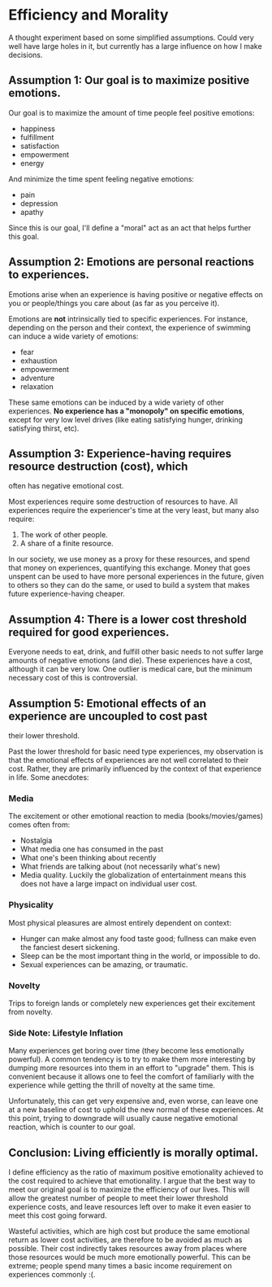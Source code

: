 # Efficiency and Morality

A thought experiment based on some simplified assumptions. Could very well have
large holes in it, but currently has a large influence on how I make decisions.

## Assumption 1: Our goal is to maximize positive emotions.

Our goal is to maximize the amount of time people feel positive emotions:

 - happiness
 - fulfillment
 - satisfaction
 - empowerment
 - energy

And minimize the time spent feeling negative emotions:

 - pain
 - depression
 - apathy

Since this is our goal, I'll define a "moral" act as an act that helps further
this goal.


## Assumption 2: Emotions are personal reactions to experiences.

Emotions arise when an experience is having positive or negative effects on
you or people/things you care about (as far as you perceive it). 

Emotions are **not** intrinsically tied to specific experiences. For instance,
depending on the person and their context, the experience of swimming can
induce a wide variety of emotions:

 - fear
 - exhaustion
 - empowerment
 - adventure
 - relaxation

These same emotions can be induced by a wide variety of other experiences.  **No
experience has a "monopoly" on specific emotions**, except for very low level
drives (like eating satisfying hunger, drinking satisfying thirst, etc).


## Assumption 3: Experience-having requires resource destruction (cost), which
often has negative emotional cost.

Most experiences require some destruction of resources to have. All experiences
require the experiencer's time at the very least, but many also require:

1. The work of other people.
1. A share of a finite resource.

In our society, we use money as a proxy for these resources, and spend that
money on experiences, quantifying this exchange. Money that goes unspent can be
used to have more personal experiences in the future, given to others so
they can do the same, or used to build a system that makes future
experience-having cheaper. 


## Assumption 4: There is a lower cost threshold required for good experiences.

Everyone needs to eat, drink, and fulfill other basic needs to not suffer large
amounts of negative emotions (and die). These experiences have a cost, although
it can be very low. One outlier is medical care, but the minimum necessary cost
of this is controversial.


## Assumption 5: Emotional effects of an experience are uncoupled to cost past
their lower threshold.

Past the lower threshold for basic need type experiences, my observation is
that the emotional effects of experiences are not well correlated to their
cost. Rather, they are primarily influenced by the context of that experience
in life. Some anecdotes:

### Media

The excitement or other emotional reaction to media (books/movies/games) comes
often from:

 - Nostalgia
 - What media one has consumed in the past
 - What one's been thinking about recently
 - What friends are talking about (not necessarily what's new)
 - Media quality. Luckily the globalization of entertainment means this does
   not have a large impact on individual user cost.

### Physicality

Most physical pleasures are almost entirely dependent on context:

 - Hunger can make almost any food taste good; fullness can make even the
   fanciest desert sickening.
 - Sleep can be the most important thing in the world, or impossible to do.
 - Sexual experiences can be amazing, or traumatic.

### Novelty

Trips to foreign lands or completely new experiences get their excitement from
novelty.

### Side Note: Lifestyle Inflation

Many experiences get boring over time (they become less emotionally powerful).
A common tendency is to try to make them more interesting by dumping more
resources into them in an effort to "upgrade" them. This is convenient because
it allows one to feel the comfort of familiarly with the experience while
getting the thrill of novelty at the same time.

Unfortunately, this can get very expensive and, even worse, can leave one at a
new baseline of cost to uphold the new normal of these experiences. At this
point, trying to downgrade will usually cause negative emotional reaction,
which is counter to our goal.


## Conclusion: Living efficiently is morally optimal.

I define efficiency as the ratio of maximum positive emotionality achieved to
the cost required to achieve that emotionality. I argue that the best way to
meet our original goal is to maximize the efficiency of our lives. This will
allow the greatest number of people to meet their lower threshold experience
costs, and leave resources left over to make it even easier to meet this cost
going forward.

Wasteful activities, which are high cost but produce the same emotional return
as lower cost activities, are therefore to be avoided as much as possible.
Their cost indirectly takes resources away from places where those resources
would be much more emotionally powerful. This can be extreme; people spend many
times a basic income requirement on experiences commonly :(.

